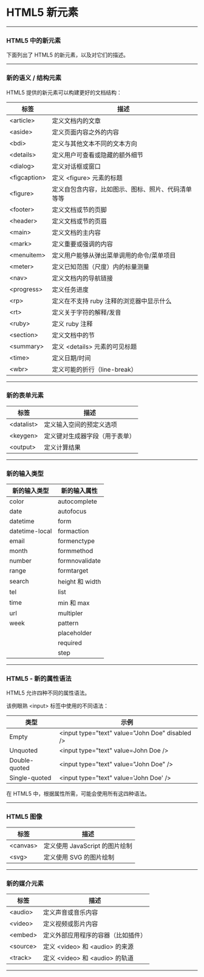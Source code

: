 # HTML5 新元素

---

### HTML5 中的新元素

下面列出了 HTML5 的新元素，以及对它们的描述。

---

### 新的语义 / 结构元素

HTML5 提供的新元素可以构建更好的文档结构：

| 标签 | 描述
|------|-----
| &lt;article&gt; | 定义文档内的文章
| &lt;aside&gt; | 定义页面内容之外的内容
| &lt;bdi&gt; | 定义与其他文本不同的文本方向
| &lt;details&gt; | 定义用户可查看或隐藏的额外细节
| &lt;dialog&gt; | 定义对话框或窗口
| &lt;figcaption&gt; | 定义 &lt;figure&gt; 元素的标题
| &lt;figure&gt; | 定义自包含内容，比如图示、图标、照片、代码清单等等
| &lt;footer&gt; | 定义文档或节的页脚
| &lt;header&gt; | 定义文档或节的页眉
| &lt;main&gt; | 定义文档的主内容
| &lt;mark&gt; | 定义重要或强调的内容
| &lt;menuitem&gt; | 定义用户能够从弹出菜单调用的命令/菜单项目
| &lt;meter&gt; | 定义已知范围（尺度）内的标量测量
| &lt;nav&gt; | 定义文档内的导航链接
| &lt;progress&gt; | 定义任务进度
| &lt;rp&gt; | 定义在不支持 ruby 注释的浏览器中显示什么
| &lt;rt&gt; | 定义关于字符的解释/发音
| &lt;ruby&gt; | 定义 ruby 注释
| &lt;section&gt; | 定义文档中的节
| &lt;summary&gt; | 定义 &lt;details&gt; 元素的可见标题
| &lt;time&gt; | 定义日期/时间
| &lt;wbr&gt; | 定义可能的折行（line-break）

---

### 新的表单元素

| 标签 | 描述
|------|-----
| &lt;datalist&gt; | 定义输入空间的预定义选项
| &lt;keygen&gt; | 定义键对生成器字段（用于表单）
| &lt;output&gt; | 定义计算结果

---

### 新的输入类型

| 新的输入类型 | 新的输入属性
|--------------|-------------
| color |  autocomplete
| date | autofocus
| datetime | form
| datetime-local | formaction
| email | formenctype
| month | formmethod
| number | formnovalidate
| range | formtarget
| search | height 和 width
| tel | list
| time | min 和 max
| url | multipler
| week | pattern
| | placeholder
| | required
| | step

---

### HTML5 - 新的属性语法

HTML5 允许四种不同的属性语法。


该例眼熟 &lt;input&gt; 标签中使用的不同语法：

| 类型 | 示例
|------|-----
| Empty | &lt;input type="text" value="John Doe" disabled /&gt;
| Unquoted | &lt;input type="text" value=John Doe /&gt;
| Double-quoted | &lt;input type="text" value="John Doe" /&gt;
| Single-quoted | &lt;input type="text" value='John Doe' /&gt;

在 HTML5 中，根据属性所需，可能会使用所有这四种语法。

---

### HTML5 图像

| 标签 | 描述
|------|-----
| &lt;canvas&gt; | 定义使用 JavaScript 的图片绘制
| &lt;svg&gt; | 定义使用 SVG 的图片绘制

---

### 新的媒介元素

| 标签 | 描述
|------|------
| &lt;audio&gt; | 定义声音或音乐内容
| &lt;video&gt; | 定义视频或影片内容
| &lt;embed&gt; | 定义外部应用程序的容器（比如插件）
| &lt;source&gt; | 定义 &lt;video&gt; 和 &lt;audio&gt; 的来源
| &lt;track&gt; | 定义 &lt;video&gt; 和 &lt;audio&gt; 的轨道

---
